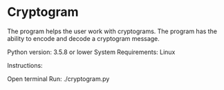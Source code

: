 # Cryptogram
The program helps the user work with cryptograms. The program has the ability to encode and decode a cryptogram message. 


Python version: 3.5.8 or lower System Requirements: Linux

Instructions:

Open terminal
Run: ./cryptogram.py
